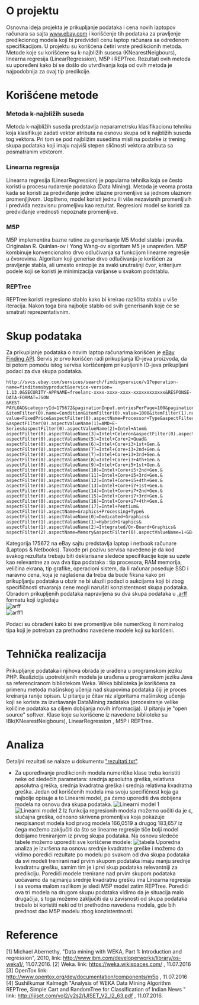 # O projektu

Osnovna ideja projekta je prikupljanje podataka i cena novih laptopov računara sa sajta www.ebay.com i korišćenje tih podataka za pravljenje predikcionog modela koji bi predvideli cenu laptop računara sa određenom specifikacijom. 
U projektu su korišćena četiri vrste predikcionih metoda. Metode koje su korišćene su k-najbližih susesa (KNearestNeigbours), linearna regresija (LinearRegression), M5P i REPTree. Rezultati ovih metoda su upoređeni kako bi se došlo do utvrđivanja koja od ovih metoda je najpodobnija za ovaj tip predikcije.

# Korišćene metode

### Metoda k-najbližih suseda
Metoda k-najbližih suseda predstavlja neparametrsku klasifikacionu tehniku koja klasifikuje zadati vektor atributa na osnovu skupa od k najbližih suseda tog vektora. Pri tom se pod najbližim susedima misli na podatke iz trening skupa podataka koji imaju najviši stepen sličnosti vektora atributa sa posmatranim vektorom.<br>
### Linearna regresija
Linearna regresija (LinearRegression) je popularna tehnika koja se često koristi u procesu rudarenje podataka (Data Mining). Metoda je veoma prosta kada se koristi za predviđanje jedne izlazne promenljive sa jednom ulaznom promenjljivom. Uopšteno, model koristi jednu ili više nezavisnih promenljivih i predviđa nezavisnu promeljivu kao rezultat. Regresioni model se koristi za predviđanje vrednosti nepoznate promenljive.<br>
### M5P
M5P implementira bazne rutine za generisanje M5 Model stabla i pravila. Originalan R. Quinlan-ov i Yong Wang-ov algoritam M5 je unapređen. M5P kombinuje konvencionalno drvo odlučivanja sa funkcijom linearne regresije u čvorovima. Algoritam koji generise drvo odlučivanja je korišćen za pravljenje stabla, ali umesto entropije za svaki unutrašnji čvor, kriterijum podele koji se koristi je minimizacija varijanse u svakom podstablu.<br> 
### REPTree
REPTree koristi regresiono stablo kako bi  kreirao različita stabla u više iteracija. Nakon toga bira najbolje stablo od svih generisanih koje će se smatrati reprezentativnim.

# Skup podataka

Za prikupljanje podataka o novim laptop računarima korišćen je [eBay Finding API](https://go.developer.ebay.com/what-ebay-api). Servis je prvo korišćen radi prikupljanja ID-jeva proizvoda, da bi potom pomoću istog servisa korišćenjem prikupljenih ID-jeva prikupljani podaci za dva skupa podataka.
```
http://svcs.ebay.com/services/search/findingservice/v1?operation-name=finditemsbyproduct&service-version=
1.13.0&SECURITY-APPNAME=freelanc-xxxx-xxxx-xxxx-xxxxxxxxxxxx&RESPONSE-DATA-FORMAT=JSON
&REST-PAYLOAD&categoryId=175672&paginationInput.entriesPerPage=100&paginationInput.pageNumber=x
&itemFilter(0).name=Condition&itemFilter(0).value=1000&itemFilter(1).name=ListingType&itemFilter(1).
value=FixedPrice&aspectFilter(0).aspectName=Processor+Type&aspectFilter(0).aspectValueName(0)=Intel+Xeon
&aspectFilter(0).aspectValueName(1)=AMD+E-Series&aspectFilter(0).aspectValueName(2)=Intel+Atom&
aspectFilter(0).aspectValueName(3)=Intel+Celeron&aspectFilter(0).aspectValueName(4)=Intel+Core+2+Duo&
aspectFilter(0).aspectValueName(5)=Intel+Core+2+Quad&
aspectFilter(0).aspectValueName(6)=Intel+Core+i3+1st+Gen.&
aspectFilter(0).aspectValueName(7)=Intel+Core+i3+2nd+Gen.&
aspectFilter(0).aspectValueName(7)=Intel+Core+i3+3rd+Gen.&
aspectFilter(0).aspectValueName(8)=Intel+Core+i3+4th+Gen.&
aspectFilter(0).aspectValueName(9)=Intel+Core+i5+1st+Gen.&
aspectFilter(0).aspectValueName(10)=Intel+Core+i5+2nd+Gen.&
aspectFilter(0).aspectValueName(11)=Intel+Core+i5+3rd+Gen.&
aspectFilter(0).aspectValueName(12)=Intel+Core+i5+4th+Gen.&
aspectFilter(0).aspectValueName(13)=Intel+Core+i7+1st+Gen.&
aspectFilter(0).aspectValueName(14)=Intel+Core+i7+2nd+Gen.&
aspectFilter(0).aspectValueName(15)=Intel+Core+i7+3rd+Gen.&
aspectFilter(0).aspectValueName(16)=Intel+Core+i7+4th+Gen.&
aspectFilter(0).aspectValueName(17)=Intel+Pentium&
aspectFilter(1).aspectName=Graphics+Processing+Type&
aspectFilter(1).aspectValueName(0)=Dedicated+Graphics&
aspectFilter(1).aspectValueName(1)=Hybrid+Graphics&
aspectFilter(1).aspectValueName(2)=Integrated/On-Board+Graphics&
aspectFilter(2).aspectName=Memory&aspectFilter(0).aspectValueName=1+GB+or+more
```
 Kategorija 175672 na eBay sajtu predstavlja laptop i netbook računare (Laptops & Netbooks). Takođe pri pozivu servisa navedeno je da kod svakog rezultata trebaju biti deklarisane sledeće specifikacije koje su uzete kao relevantne za ova dva tipa podataka : tip procesora, RAM memorija, veličina ekrana, tip grafike, operacioni sistem, da li računar poseduje SSD i naravno cena, koja je naglašena da treba da bude fiksna kako pri prikupljanju podataka u obzir ne bi ulazili podaci o aukcijama koji bi zbog specifičnosti stvaranja cene mogli narušiti konzistentnost skupa podataka. Obradom prikupljenih podataka napravljena su dva skupa podataka u [.arff](https://weka.wikispaces.com/ARFF+(stable+version)) formatu koji izgledaju <br>
![arff](https://cloud.githubusercontent.com/assets/10245806/17696718/88c4d8ce-63b0-11e6-85a9-565c035e158a.PNG)<br>
![arff1](https://cloud.githubusercontent.com/assets/10245806/17696773/e3e381b0-63b0-11e6-80a9-aef9624e179a.PNG)

Podaci su obrađeni kako bi sve promenljive bile numerčkog ili nominalog tipa koji je potreban za prethodno navedene modele koji su koršćeni.

# Tehnička realizacija

Prikupljanje podataka i njihova obrada je urađena u programskom jeziku PHP. Realizicija upotrebljenih modela je urađena u programskom jeziku Java sa referenciranom bibliotekom Weka. 
Weka biblioteka je korišćena za primenu metoda mašinskog učenja nad skupovima podataka čiji je proces kreiranja ranije opisan. U pitanju je čitav niz algoritama mašinskog učenja koji se koriste za izvršavanje DataMining zadataka (procesiranje velike količine podataka sa ciljem dobijanja novih informacija). U pitanju je "open source" softver.
Klase koje su korišćene iz navedene biblioteke su IBk(KNearestNeigbours), LinearRegression , M5P i REPTree.

# Analiza

Detaljni rezultati se nalaze u dokumentu ["rezultati.txt"](https://gitlab.com/KrstevFilip/Predicting_laptop_price/blob/master/rezultati.txt).
+ Za upoređivanje predikcionih modela numeričke klase treba koristiti neke od sledećih parametara: srednja apsolutna greška, relativna apsolutna greška, srednja kvadratna greška i srednja relativna kvadratna greška.
Jedan od korišćenih modela ima svoju specifičnost koja ga najbolje opisuje a to Linearni model, pa ćemo uporediti dva dobijena modela na osnovu dva skupa podataka. 
![Linearni model 1](https://gitlab.com/KrstevFilip/Predicting_laptop_price/blob/master/images/linearniModel1.png "Linearni model 1")
![Linearni model 2](https://gitlab.com/KrstevFilip/Predicting_laptop_price/blob/master/images/linearniModel2.png "Linearni model 2")
Iz funkcija regresionih modela možemo uočiti da je ε, slučajna greška, odnosno skrivena promenljiva koja pokazuje neopisanost modela kod prvog modela 166,0519 a drugog 183,657 iz čega možemo zaključiti da što se linearne regresije tiče bolji model dobijamo treniranjem iz prvog skupa podataka.
Na osnovu sledeće tabele možemo uporediti sve korišćene modele: 
![tabela](https://gitlab.com/KrstevFilip/Predicting_laptop_price/blob/master/images/tabela.png "Uporedna tabela")
Uporedna analiza je izvršena na osnovu srednje kvadratne greške i možemo da vidimo poredići rezultate po modelu po svakom od dva skupa podataka da svi modeli trenirani nad prvim skupom podataka imaju manju srednje kvadratnu grešku, samim tim je i prvi skup podataka relevantniji za predikciju.
Poredići modele trenirane nad prvim skupom podataka uočavamo da najmanju srednje kvadratnu grešku ima Linearna regresija i sa veoma malom razlikom je sledi M5P model zatim REPTree. Poredići ova tri modela na drugom skupu podataka vidimo da je situacija malo drugačija, s toga možemo zaključiti da u zavisnosti od skupa podataka trebalo bi koristiti neki od tri prethodno navedena modela, gde bih prednost dao M5P modelu zbog konzistentnosti.

# Reference

[1] Michael Abernethy, "Data mining with WEKA, Part 1: Introduction and regression", 2010, link: http://www.ibm.com/developerworks/library/os-weka1/, 11.07.2016.
[2] Weka. link: https://weka.wikispaces.com/ , 11.07.2016
[3] OpenTox link: http://www.opentox.org/dev/documentation/components/m5p , 11.07.2016
[4] Sushilkumar Kalmegh "Analysis of WEKA Data Mining Algorithm REPTree, Simple Cart and RandomTree for Classification of Indian News " link: http://ijiset.com/vol2/v2s2/IJISET_V2_I2_63.pdf , 11.07.2016.
